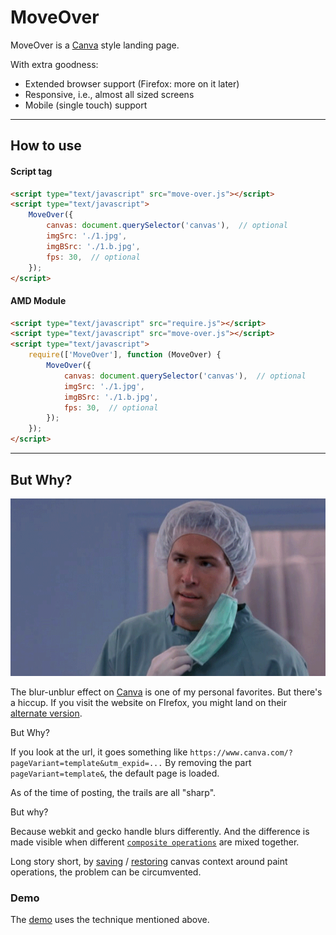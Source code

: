 # MoveOver

MoveOver is a [Canva](https://www.canva.com) style landing page.

With extra goodness:

* Extended browser support (Firefox: more on it later)
* Responsive, i.e., almost all sized screens
* Mobile (single touch) support

---

## How to use

#### Script tag
```html
<script type="text/javascript" src="move-over.js"></script>
<script type="text/javascript">
    MoveOver({
        canvas: document.querySelector('canvas'),  // optional
        imgSrc: './1.jpg',
        imgBSrc: './1.b.jpg',
        fps: 30,  // optional
    });
</script>
```

#### AMD Module
```html
<script type="text/javascript" src="require.js"></script>
<script type="text/javascript" src="move-over.js"></script>
<script type="text/javascript">
    require(['MoveOver'], function (MoveOver) {
        MoveOver({
            canvas: document.querySelector('canvas'),  // optional
            imgSrc: './1.jpg',
            imgBSrc: './1.b.jpg',
            fps: 30,  // optional
        });
    });
</script>

```

---

## But Why?

![But Why?](but-why.gif)

The blur-unblur effect on [Canva](https://www.canva.com) is one of my personal favorites. But there's a hiccup. If you visit the website on FIrefox, you might land on their [alternate version](https://www.canva.com/?pageVariant=template).

But Why?

If you look at the url, it goes something like
`https://www.canva.com/?pageVariant=template&utm_expid=...`
By removing the part `pageVariant=template&`, the default page is loaded.

As of the time of posting, the trails are all "sharp".

But why?

Because webkit and gecko handle blurs differently. And the difference is made visible when different [`composite operations`](https://developer.mozilla.org/en-US/docs/Web/API/CanvasRenderingContext2D/globalCompositeOperation) are mixed together.

Long story short, by
[saving](https://developer.mozilla.org/en-US/docs/Web/API/CanvasRenderingContext2D/save)
/
[restoring](https://developer.mozilla.org/en-US/docs/Web/API/CanvasRenderingContext2D/restore)
canvas context around paint operations, the problem can be circumvented.

### Demo

The [demo](https://zhirzh.github.io/moveover/dist) uses the technique mentioned above.
